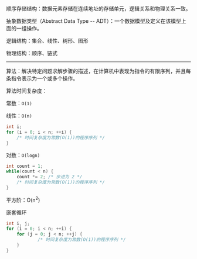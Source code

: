 顺序存储结构：数据元素存储在连续地址的存储单元，逻辑关系和物理关系一致。

抽象数据类型（Abstract Data Type -- ADT）：一个数据模型及定义在该模型上面的一组操作。

逻辑结构：集合、线性、树形、图形

物理结构：顺序、链式

---

算法：解决特定问题求解步骤的描述，在计算机中表现为指令的有限序列，并且每条指令表示为一个或多个操作。

算法时间复杂度：

常数：`O(1)`

线性：`O(n)`
```c
int i;
for (i = 0; i < n; ++i) {
    /* 时间复杂度为常数(O(1))的程序序列 */
}
```

对数：`O(logn)`
```c
int count = 1;
while(count < n) {
    count *= 2; /* 步进为 2 */
    /* 时间复杂度为常数(O(1))的程序序列 */
}
```

平方阶：O(n<sup>2</sup>)

嵌套循环
```c
int i, j;
for (i = 0; i < n; ++i) {
    for (j = 0; j < n; ++j) {
            /* 时间复杂度为常数(O(1))的程序序列 */
    }
}
```
